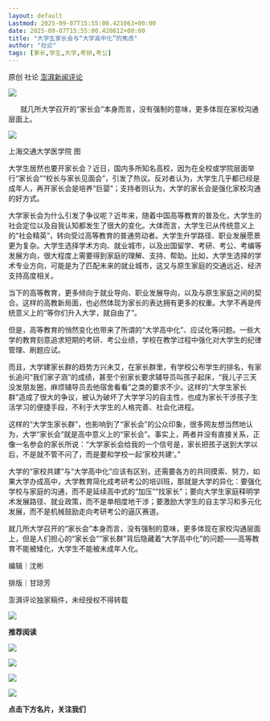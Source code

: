 ```yaml
---
layout: default
Lastmod: 2025-09-07T15:55:00.421063+00:00
date: 2025-09-07T15:55:00.420812+00:00
title: "大学生家长会与“大学高中化”的焦虑"
author: "社论"
tags: [家长,学生,大学,考研,考公]
---
```


原创 社论 [澎湃新闻评论](javascript:void(0);)

![](https://images.weserv.nl/?url=https%3A//mmbiz.qpic.cn/sz_mmbiz_gif/AToJhU06zclHGwRDyFhPLo5DxgsQeJT1iaVg2Ync1iaqh7DdReVPHERicibxyLT9mdqCXLibO2hyGpoe1hd8jicZGGGA/640%3Fwx_fmt%3Dgif%26from%3Dappmsg)

      就几所大学召开的“家长会”本身而言，没有强制的意味，更多体现在家校沟通层面上。

![](https://images.weserv.nl/?url=https%3A//mmbiz.qpic.cn/sz_mmbiz_jpg/AToJhU06zclHGwRDyFhPLo5DxgsQeJT199KT8fS91LCJdkySdgjRDafZJia6iaCb8v07pqFe2TJPJzkiapf2amuxQ/640%3Fwx_fmt%3Djpeg%26from%3Dappmsg)

上海交通大学医学院 图

大学生居然也要开家长会？近日，国内多所知名高校，因为在全校或学院层面举行“家长会”“校长与家长见面会”，引发了热议。反对者认为，大学生几乎都已经是成年人，再开家长会是培养“巨婴”；支持者则认为，大学的家长会是强化家校沟通的好方式。

大学家长会为什么引发了争议呢？近年来，随着中国高等教育的普及化，大学生的社会定位以及自我认知都发生了很大的变化。大体而言，大学生已从传统意义上的“社会精英”，转向受过高等教育的普通劳动者。大学生升学路径、职业发展愿景更为复杂。大学生选择学术方向、就业城市，以及出国留学、考研、考公、考编等发展方向，很大程度上需要得到家庭的理解、支持、帮助。比如，大学生选择的学术专业方向，可能是为了匹配未来的就业城市，这又与原生家庭的交通远近、经济支持高度相关。

当下的高等教育，更多倾向于就业导向、职业发展导向，以及与原生家庭之间的契合。这样的高教新局面，也必然体现为家长的表达拥有更多的权重。大学不再是传统意义上的“等你们升入大学，就自由了”。

但是，高等教育的悄然变化也带来了所谓的“大学高中化”、应试化等问题。一些大学的教育刻意追求短期的考研、考公业绩，学校在教学过程中强化对大学生的纪律管理、刷题应试。

而且，大学建家长群的趋势方兴未艾，在家长群里，有学校公布学生的排名，有家长追问“我们家子涵”的成绩，甚至个别家长要求辅导员叫孩子起床，“我儿子三天没发朋友圈，麻烦辅导员去他宿舍看看”之类的要求不少。这样的“大学生家长群”造成了很大的争议，被认为破坏了大学学习的自主性，也成为家长干涉孩子生活学习的便捷手段，不利于大学生的人格完善、社会化进程。

这样的“大学生家长群”，也影响到了“家长会”的公众印象，很多网友想当然地认为，大学“家长会”就是高中意义上的“家长会”。事实上，两者并没有直接关系，正像一名参会的家长所说：“大学家长会给我的一个信号是，家长把孩子送到大学以后，不是就不管不问了，而是要和学校一起‘家校共建’。”

大学的“家校共建”与“大学高中化”应该有区别，还需要各方的共同摸索、努力，如果大学办成高中，大学教育简化成考研考公的培训班，那就是大学的异化：要强化学校与家庭的沟通，而不是延续高中式的“加压”“找家长”；要向大学生家庭释明学术发展路径、就业政策，而不是单相度地干涉；要激励大学生的自主学习和多元化发展，而不是机械鼓励走向考研考公的逼仄赛道。

就几所大学召开的“家长会”本身而言，没有强制的意味，更多体现在家校沟通层面上，但是人们担心的“家长会”“家长群”背后隐藏着“大学高中化”的问题——高等教育不能被矮化，大学生不能被未成年人化。

编辑｜沈彬

排版｜甘琼芳

澎湃评论独家稿件，未经授权不得转载

![](https://images.weserv.nl/?url=https%3A//mmbiz.qpic.cn/sz_mmbiz_gif/AToJhU06zclHGwRDyFhPLo5DxgsQeJT136tSZCxdu4T2pmicRupcPvq4gJjoRsbOOrW45dWzLA4q7Xhl6icHcvNQ/640%3Fwx_fmt%3Dgif%26from%3Dappmsg)

**推荐阅读**

[![](https://images.weserv.nl/?url=https%3A//mmbiz.qpic.cn/sz_mmbiz_png/AToJhU06zclHGwRDyFhPLo5DxgsQeJT1HyRjQiamLvgU4AYVpX16hzG312MwjzLsZhWmm9BLW5CRc6jcrOh77Pg/640%3Fwx_fmt%3Dpng%26from%3Dappmsg)](https://mp.weixin.qq.com/s?__biz=MzI0Mzg4NDY5NA==&mid=2247578392&idx=2&sn=9589688c36687bb3ed860f27f871ebce&scene=21#wechat_redirect)

[![](https://images.weserv.nl/?url=https%3A//mmbiz.qpic.cn/sz_mmbiz_png/AToJhU06zclHGwRDyFhPLo5DxgsQeJT19UEFuZQcjFXbhxqHQqQd91Ua9YCciakNfFThTibt8G0pesGNyiaxlBy5w/640%3Fwx_fmt%3Dpng%26from%3Dappmsg)](https://mp.weixin.qq.com/s?__biz=MzI0Mzg4NDY5NA==&mid=2247578312&idx=2&sn=97a0e57225f50588adb379735a446130&scene=21#wechat_redirect)

[![](https://images.weserv.nl/?url=https%3A//mmbiz.qpic.cn/sz_mmbiz_png/AToJhU06zclHGwRDyFhPLo5DxgsQeJT1uWUZiaTnib1sX7ll0liakrhylmQ2easO8fSibzN6Picbo8sQfEcKcOtkIDg/640%3Fwx_fmt%3Dpng%26from%3Dappmsg)](https://mp.weixin.qq.com/s?__biz=MzI0Mzg4NDY5NA==&mid=2247578248&idx=2&sn=f8ab9fb29b842ea71c342650d55e777f&scene=21#wechat_redirect)

![](https://images.weserv.nl/?url=https%3A//mmbiz.qpic.cn/sz_mmbiz_gif/AToJhU06zclHGwRDyFhPLo5DxgsQeJT1AqcENCxCOhPicEHI0dehFkBzpe4I6hFq9OPJvSnzKTFm019kvhjJCNg/640%3Fwx_fmt%3Dgif%26from%3Dappmsg)

**点击下方名片，关注我们**

